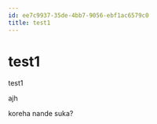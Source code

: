 ```yaml
---
id: ee7c9937-35de-4bb7-9056-ebf1ac6579c0
title: test1
---
```


# test1

test1

ajh

koreha nande suka?

